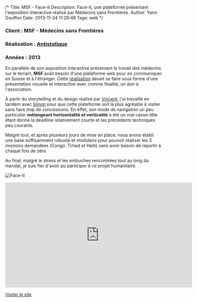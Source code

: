 /*
Title: MSF - Face-it
Description: Face-it, une plateforme présentant l'exposition interactive réalisé par Médecins sans Frontières.
Author: Yann Gouffon
Date: 2013-11-24 11:26:48
Tags: web
*/

### Client : MSF - Médecins sans Frontières
### Réalisation : [Antistatique](http://www.antistatique.net/)
### Années : 2013

En parallèle de son exposition interactive présentant le travail des médecins sur le terrain, **MSF** avait besoin d'une plateforme web pour en communiquer en Suisse et à l'étranger. Cette [réalisation](http://antistatique.net/fr/portfolio/faceit) devait se faire sous forme d'une présentation visuelle et interactive avec comme finalité, un don à l'association.

À partir du storytelling et du design réalisé par  [Vincent](https://twitter.com/_20_cents), j'ai travaillé en tandem avec [Simon](https://twitter.com/gagarine) pour que cette plateforme soit la plus agréable à visiter sans faire trop de concessions. En effet, son mode de navigation un peu particulier **mélangeant horizontalité et verticalité** a été un vrai casse-tête étant donné la deadline relativement courte et les précédents techniques peu courants.

Malgré tout, et après plusieurs jours de mise en place, nous avons établi une base suffisamment robuste et modulaire pour pouvoir réaliser les 3 missions demandées (Congo, Tchad et Haïti) sans avoir besoin de repartir à chaque fois de zéro.

Au final, malgré le stress et les embuches rencontrées tout au long du mandat, je suis fier d'avoir pu participer à ce projet humanitaire.

![Face-It](http://staging.yago.io/content/images/faceit-imac.png)

<iframe width="601" height="338" frameborder="0" allowfullscreen="" mozallowfullscreen="" webkitallowfullscreen="" src="http://player.vimeo.com/video/69696017?title=0&amp;byline=0&amp;portrait=0&amp;color=2d95e3"></iframe>

[Visiter le site](https://face-it.ch/fr)